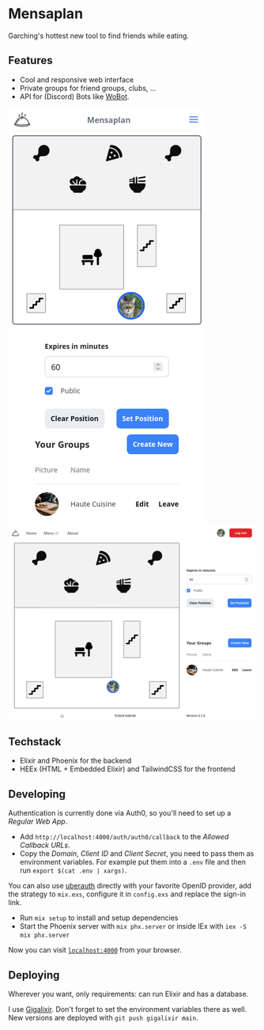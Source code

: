 # Mensaplan

Garching's hottest new tool to find friends while eating.

## Features

* Cool and responsive web interface
* Private groups for friend groups, clubs, ...
* API for (Discord) Bots like [WoBot](https://github.com/Friendly-Banana/wobot).

![phone.png](.github/phone.png)
![PC.png](.github/PC.png)

## Techstack

* Elixir and Phoenix for the backend
* HEEx (HTML + Embedded Elixir) and TailwindCSS for the frontend

## Developing

Authentication is currently done via Auth0, so you'll need to set up a _Regular Web App_.

* Add `http://localhost:4000/auth/auth0/callback` to the _Allowed Callback URLs_.
* Copy the _Domain_, _Client ID_ and _Client Secret_, you need to pass them as environment variables.
  For example put them into a `.env` file and then run `export $(cat .env | xargs)`.

You can also use [uberauth](https://github.com/ueberauth/ueberauth/wiki/List-of-Strategies) directly with your favorite
OpenID provider, add the strategy to `mix.exs`, configure it in `config.exs` and replace the sign-in link.

* Run `mix setup` to install and setup dependencies
* Start the Phoenix server with `mix phx.server` or inside IEx with `iex -S mix phx.server`

Now you can visit [`localhost:4000`](http://localhost:4000) from your browser.

## Deploying

Wherever you want, only requirements: can run Elixir and has a database.

I use [Gigalixir](https://www.gigalixir.com/docs/getting-started-guide/).
Don't forget to set the environment variables there as well.
New versions are deployed with `git push gigalixir main`.